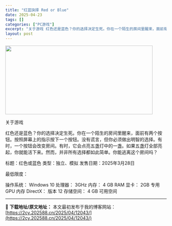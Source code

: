 ```yaml
---
title: "红蓝抉择 Red or Blue"
date: 2025-04-23
tags: []
categories: ["PC游戏"]
excerpt: "关于游戏 红色还是蓝色？你的选择决定生死。你在一个陌生的房间里醒来，面前有两个按钮。按照屏幕上的指示按下一个按钮。没有谎言，但你必须做出明智的选择。有时，一个按钮会改变房间。有时，它会点亮五盏灯中的一盏。如果五盏灯全部亮起，你就能活下来。然而，并非所有选择都如此简单。你能逃离这个房间吗？ 标题：红色&hellip;"
layout: post
---
```


<img class="aligncenter size-full wp-image-12050" src="https://2cy.202588.cn/wp-content/uploads/2025/04/202504231410319.webp" alt="" width="460" height="215" />

关于游戏

红色还是蓝色？你的选择决定生死。你在一个陌生的房间里醒来，面前有两个按钮。按照屏幕上的指示按下一个按钮。没有谎言，但你必须做出明智的选择。有时，一个按钮会改变房间。有时，它会点亮五盏灯中的一盏。如果五盏灯全部亮起，你就能活下来。然而，并非所有选择都如此简单。你能逃离这个房间吗？

标题：红色或蓝色
类型：独立、模拟
发售日期：2025年3月28日

最低限度：

操作系统： Windows 10
处理器： 3GHz
内存： 4 GB RAM
显卡： 2GB 专用 GPU 内存
DirectX： 版本 12
存储空间： 4 GB 可用空间

---
📖 **下载地址/原文地址：** 本文最初发布于我的博客网站：[https://2cy.202588.cn/2025/04/12043/](https://2cy.202588.cn/2025/04/12043/)
